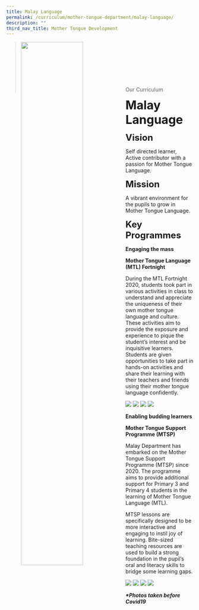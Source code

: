 ```yaml
---
title: Malay Language
permalink: /curriculum/mother-tongue-department/malay-language/
description: ""
third_nav_title: Mother Tongue Development
---
```

><img src="images/Curriculum/Picture-3-min.jpg"  
     style="width:60%"
			align="left"><br><br><br><br><br><br><br>
>Our Curriculum

**<font size=6>Malay Language</font>**

**<font size=5>Vision</font>**

Self directed learner, Active contributor with a passion for Mother Tongue Language.

**<font size=5>Mission</font>**

A vibrant environment for the pupils to grow in Mother Tongue Language.

**<font size=5>Key Programmes</font>**

**Engaging the mass**

**Mother Tongue Language (MTL) Fortnight**

During the MTL Fortnight 2020, students took part in various activities in class to understand and appreciate the uniqueness of their own mother tongue language and culture. These activities aim to provide the exposure and experience to pique the student’s interest and be inquisitive learners. Students are given opportunities to take part in hands-on activities and share their learning with their teachers and friends using their mother tongue language confidently.

![](/images/Curriculum/Malay%201.jpg)
![](/images/Curriculum/Malay%202.jpg)
![](/images/Curriculum/Malay%203.jpg)
![](/images/Curriculum/Malay%204.jpg)


**Enabling budding learners**

**Mother Tongue Support Programme (MTSP)**

Malay Department has embarked on the Mother Tongue Support Programme (MTSP) since 2020. The programme aims to provide additional support for Primary 3 and Primary 4 students in the learning of Mother Tongue Language (MTL).

MTSP lessons are specifically designed to be more interactive and engaging to instil joy of learning. Bite-sized teaching resources are used to build a strong foundation in the pupil’s oral and literacy skills to bridge some learning gaps.

![](/images/Curriculum/Malay%205.jpg)
![](/images/Curriculum/Malay%206.jpg)
![](/images/Curriculum/Malay%207.jpg)
![](/images/Curriculum/Malay%208.jpg)

_**\*Photos taken before Covid19**_
